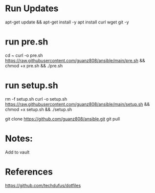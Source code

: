 # Run Updates
apt-get update && apt-get install -y
apt install curl wget git -y

# run pre.sh
cd ~
curl -o pre.sh https://raw.githubusercontent.com/guanz808/ansible/main/pre.sh && chmod +x pre.sh && ./pre.sh

# run setup.sh
rm -f setup.sh
curl -o setup.sh https://raw.githubusercontent.com/guanz808/ansible/main/setup.sh && chmod +x setup.sh && ./setup.sh

git clone https://github.com/guanz808/ansible.git
git pull


# Notes:
Add <userName> to vault

# References
https://github.com/techdufus/dotfiles